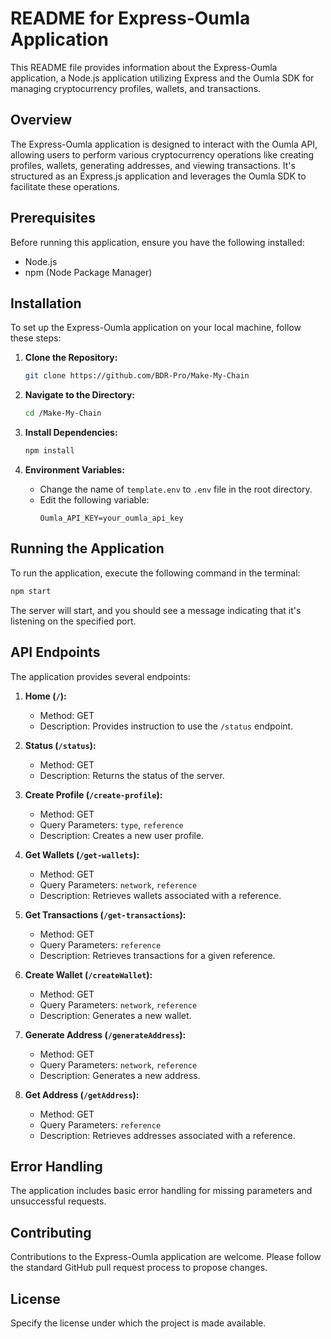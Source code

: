 # README for Express-Oumla Application

This README file provides information about the Express-Oumla application, a Node.js application utilizing Express and the Oumla SDK for managing cryptocurrency profiles, wallets, and transactions.

## Overview

The Express-Oumla application is designed to interact with the Oumla API, allowing users to perform various cryptocurrency operations like creating profiles, wallets, generating addresses, and viewing transactions. It's structured as an Express.js application and leverages the Oumla SDK to facilitate these operations.

## Prerequisites

Before running this application, ensure you have the following installed:
- Node.js
- npm (Node Package Manager)

## Installation

To set up the Express-Oumla application on your local machine, follow these steps:

1. **Clone the Repository:**
   ```sh
   git clone https://github.com/BDR-Pro/Make-My-Chain
   ```

2. **Navigate to the Directory:**
   ```sh
   cd /Make-My-Chain
   ```

3. **Install Dependencies:**
   ```sh
   npm install
   ```

4. **Environment Variables:**
   - Change the name of `template.env` to `.env` file in the root directory.
   - Edit the following variable:
     ```env
     Oumla_API_KEY=your_oumla_api_key
     ```

## Running the Application

To run the application, execute the following command in the terminal:

```sh
npm start
```

The server will start, and you should see a message indicating that it's listening on the specified port.

## API Endpoints

The application provides several endpoints:

1. **Home (`/`):**
   - Method: GET
   - Description: Provides instruction to use the `/status` endpoint.

2. **Status (`/status`):**
   - Method: GET
   - Description: Returns the status of the server.

3. **Create Profile (`/create-profile`):**
   - Method: GET
   - Query Parameters: `type`, `reference`
   - Description: Creates a new user profile.

4. **Get Wallets (`/get-wallets`):**
   - Method: GET
   - Query Parameters: `network`, `reference`
   - Description: Retrieves wallets associated with a reference.

5. **Get Transactions (`/get-transactions`):**
   - Method: GET
   - Query Parameters: `reference`
   - Description: Retrieves transactions for a given reference.

6. **Create Wallet (`/createWallet`):**
   - Method: GET
   - Query Parameters: `network`, `reference`
   - Description: Generates a new wallet.

7. **Generate Address (`/generateAddress`):**
   - Method: GET
   - Query Parameters: `network`, `reference`
   - Description: Generates a new address.

8. **Get Address (`/getAddress`):**
   - Method: GET
   - Query Parameters: `reference`
   - Description: Retrieves addresses associated with a reference.

## Error Handling

The application includes basic error handling for missing parameters and unsuccessful requests.

## Contributing

Contributions to the Express-Oumla application are welcome. Please follow the standard GitHub pull request process to propose changes.

## License

Specify the license under which the project is made available.

